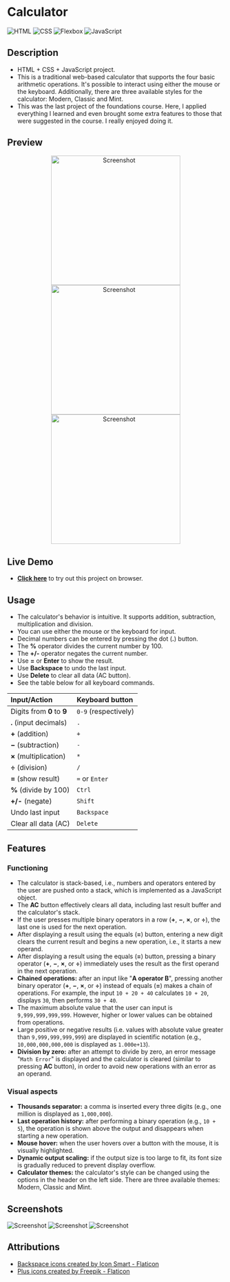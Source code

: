 # Calculator

![HTML](https://img.shields.io/badge/HTML-E34F26?style=for-the-badge&logo=html5&logoColor=white)
![CSS](https://img.shields.io/badge/CSS-663399?style=for-the-badge&logo=css&logoColor=white)
![Flexbox](https://img.shields.io/badge/Flexbox-gray?style=for-the-badge&color=374c52)
![JavaScript](https://img.shields.io/badge/JavaScript-F7DF1E?style=for-the-badge&logo=javascript&logoColor=black)

## Description
- HTML + CSS + JavaScript project.
- This is a traditional web-based calculator that supports the four basic arithmetic operations. It's possible to interact using either the mouse or the keyboard. Additionally, there are three available styles for the calculator: Modern, Classic and Mint.
- This was the last project of the foundations course. Here, I applied everything I learned and even brought some extra features to those that were suggested in the course. I really enjoyed doing it.

## Preview
<div align="center">
    <img width="300px" src="./screenshots/screenshot-4.png" alt="Screenshot">
    <img width="300px" src="./screenshots/screenshot-5.png" alt="Screenshot">
    <img width="300px" src="./screenshots/screenshot-6.png" alt="Screenshot">
</div>


## Live Demo

- **[Click here](https://pedroasb.github.io/odin-foundations/calculator/)** to try out this project on browser.


## Usage
- The calculator's behavior is intuitive. It supports addition, subtraction, multiplication and division.
- You can use either the mouse or the keyboard for input.
- Decimal numbers can be entered by pressing the dot (**.**) button.
- The **%** operator divides the current number by 100.
- The **+/-** operator negates the current number.
- Use **=** or **Enter** to show the result.
- Use **Backspace** to undo the last input.
- Use **Delete** to clear all data (AC button).
- See the table below for all keyboard commands.

| Input/Action | Keyboard button |
| :--- | :--- |
| Digits from **0** to **9** | `0-9` (respectively) |
| **.** (input decimals) | `.` |
| **&plus;** (addition) | `+` |
| **&minus;** (subtraction) | `-` |
| **&times;** (multiplication) | `*` |
| **&divide;** (division) | `/` |
| **&equals;** (show result) | `=` or `Enter` |
| **&percnt;** (divide by 100) | `Ctrl` |
| **+/-** (negate) | `Shift` |
| Undo last input | `Backspace` |
| Clear all data (AC) | `Delete` |

## Features
### Functioning
- The calculator is stack-based, i.e., numbers and operators entered by the user are pushed onto a stack, which is implemented as a JavaScript object.
- The **AC** button effectively clears all data, including last result buffer and the calculator's stack.
- If the user presses multiple binary operators in a row (****&plus;****, **&minus;**, **&times;**, or **&divide;**), the last one is used for the next operation.
- After displaying a result using the equals (**&equals;**) button, entering a new digit clears the current result and begins a new operation, i.e., it starts a new operand.
- After displaying a result using the equals (**&equals;**) button, pressing a binary operator (**&plus;**, **&minus;**, **&times;**, or **&divide;**) immediately uses the result as the first operand in the next operation.
- **Chained operations:** after an input like "**A operator B**", pressing another binary operator (**&plus;**, **&minus;**, **&times;**, or **&divide;**) instead of equals (**&equals;**) makes a chain of operations. For example, the input `10 + 20 + 40` calculates `10 + 20`, displays `30`, then performs `30 + 40`.
- The maximum absolute value that the user can input is `9,999,999,999,999`. However, higher or lower values can be obtained from operations.
- Large positive or negative results (i.e. values with absolute value greater than `9,999,999,999,999`) are displayed in scientific notation (e.g., `10,000,000,000,000` is displayed as `1.000e+13`).
- **Division by zero:** after an attempt to divide by zero, an error message "`Math Error`" is displayed and the calculator is cleared (similar to pressing **AC** button), in order to avoid new operations with an error as an operand.

### Visual aspects
- **Thousands separator:** a comma is inserted every three digits (e.g., one million is displayed as `1,000,000`).
- **Last operation history:** after performing a binary operation (e.g., `10 + 5`), the operation is shown above the output and disappears when starting a new operation.
- **Mouse hover:** when the user hovers over a button with the mouse, it is visually highlighted.
- **Dynamic output scaling:** if the output size is too large to fit, its font size is gradually reduced to prevent display overflow.
- **Calculator themes:** the calculator's style can be changed using the options in the header on the left side. There are three available themes: Modern, Classic and Mint.

## Screenshots
![Screenshot](./screenshots/screenshot-1.png)
![Screenshot](./screenshots/screenshot-2.png)
![Screenshot](./screenshots/screenshot-3.png)

## Attributions
- <a href="https://www.flaticon.com/free-icons/backspace" title="backspace icons">Backspace icons created by Icon Smart - Flaticon</a>
- <a href="https://www.flaticon.com/free-icons/plus" title="plus icons">Plus icons created by Freepik - Flaticon</a>